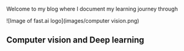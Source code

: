 Welcome to my blog where I document my learning journey through 

![Image of fast.ai logo](images/computer vision.png)

## Computer vision and Deep learning


